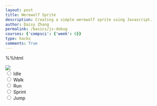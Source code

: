 ```yaml
---
layout: post
title: Werewolf Sprite
description: Creating a simple werewolf sprite using Javascript.
author: Daisy Zhang
permalink: /basics/js-debug
courses: {'compsci': {'week': 6}}
type: hacks
comments: True
---
```

%%html

<body>
    <div>
        <canvas id="spriteContainer"> <!-- Within the base div is a canvas. An HTML canvas is used only for graphics. It allows the user to access some basic functions related to the image created on the canvas (including animation) -->
            <img id="werewolfSprite" src="/student/images/werewolfsprites.png">  <!-- change sprite here -->
        </canvas>
        <div id="controls"> <!--basic radio buttons which can be used to check whether each individual animaiton works -->
            <input type="radio" name="animation" id="idle">
            <label for="idle">Idle</label><br>
            <input type="radio" name="animation" id="walk">
            <label for="walk">Walk</label><br>
            <input type="radio" name="animation" id="run">
            <label for="run">Run</label><br>
            <input type="radio" name="animation" id="sprint">
            <label for="sprint">Sprint</label><br>
            <input type="radio" name="animation" id="jump">
            <label for="jump">Jump</label><br>
        </div>
    </div>
</body>

<script>
    // start on page load
    window.addEventListener('load', function () {
        const canvas = document.getElementById('spriteContainer');
        const ctx = canvas.getContext('2d');
        const SPRITE_WIDTH = 67.25;  // matches sprite pixel width
        const SPRITE_HEIGHT = 81.6; // matches sprite pixel height
        const SCALE_FACTOR = 4;  // control size of sprite on canvas
        const FRAME_LIMIT = 7;  // number of frames per row, this code assume each row is same
        // const FRAME_RATE = 15;  // not used

        canvas.width = SPRITE_WIDTH * SCALE_FACTOR;
        canvas.height = SPRITE_HEIGHT * SCALE_FACTOR;

        class Werewolf {
            constructor() {
                this.image = document.getElementById("werewolfSprite");
                this.spriteWidth = SPRITE_WIDTH;
                this.spriteHeight = SPRITE_HEIGHT;
                this.width = this.spriteWidth;
                this.height = this.spriteHeight;
                this.x = 0;
                this.y = 0;
                this.scale = SCALE_FACTOR;
                this.minFrame = 0;
                this.maxFrame = FRAME_LIMIT;
                this.frameX = 0;
                this.frameY = 0;
            }

            // draw werewolf object
            draw(context) {
                context.drawImage(
                    this.image,
                    this.frameX * this.spriteWidth,
                    this.frameY * this.spriteHeight,
                    this.spriteWidth,
                    this.spriteHeight,
                    this.x,
                    this.y,
                    this.width * this.scale,
                    this.height * this.scale
                );
            }

            // update frameX of object
            update() {
                if (this.frameX < this.maxFrame) {
                    this.frameX++;
                } else {
                    this.frameX = 0;
                }
            }
        }

        // werewolf object
        const werewolf = new Werewolf();

        // update frameY of werewolf object, action from idle, walk, run, sprint, jump radio control
        const controls = document.getElementById('controls');
        controls.addEventListener('click', function (event) {
            if (event.target.tagName === 'INPUT') {
                const selectedAnimation = event.target.id;
                switch (selectedAnimation) {
                    case 'idle':
                        werewolf.frameY = 0;
                        werewolf.maxFrame = 7;
                        break;
                    case 'walk':
                        werewolf.frameY = 1;
                        werewolf.maxFrame = 7;
                        break;
                    case 'run':
                        werewolf.frameY = 2;
                        wizard.maxFrame = 7;
                        break;
                    case 'sprint':
                        werewolf.frameY = 3;
                        werewolf.maxFrame = 7;
                        break;
                    case 'jump':
                        werewolf.frameY = 4;
                        werewolf.maxFrame = 7;
                        break;
                    default:
                        break;
                }
            }
        });

        // Animation recursive control function
        let framesPerSecond = 5
        function animate() {
            // Clears the canvas to remove the previous frame.
            ctx.clearRect(0, 0, canvas.width, canvas.height);

            // Draws the current frame of the sprite.
            wizard.draw(ctx);

            // Updates the `frameX` property to prepare for the next frame in the sprite sheet.
            wizard.update();

            // Uses `requestAnimationFrame` to synchronize the animation loop with the display's refresh rate,
            // ensuring smooth visuals.
            setTimeout(function() {
                requestAnimationFrame(animate);
            }, 1000 / framesPerSecond);
        }

        // run 1st animate
        animate();
    });
</script>




